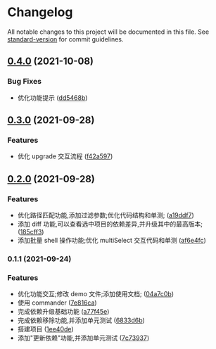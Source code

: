 # Changelog

All notable changes to this project will be documented in this file. See [standard-version](https://github.com/conventional-changelog/standard-version) for commit guidelines.

## [0.4.0](https://github.com/rni-l/multi-dependent-management/compare/v0.3.0...v0.4.0) (2021-10-08)


### Bug Fixes

* 优化功能提示 ([dd5468b](https://github.com/rni-l/multi-dependent-management/commit/dd5468ba522b710dfc73690951abca04cddc40a6))

## [0.3.0](https://github.com/rni-l/multi-dependent-management/compare/v0.2.0...v0.3.0) (2021-09-28)


### Features

* 优化 upgrade 交互流程 ([f42a597](https://github.com/rni-l/multi-dependent-management/commit/f42a597b56e6431fd81353127406cf08e0b7e417))

## [0.2.0](https://github.com/rni-l/multi-dependent-management/compare/v0.1.1...v0.2.0) (2021-09-28)


### Features

* 优化路径匹配功能,添加过滤参数;优化代码结构和单测; ([a19ddf7](https://github.com/rni-l/multi-dependent-management/commit/a19ddf7e71ee19bd322ce02f6b6921c1308ebf65))
* 添加 diff 功能,可以查看选中项目的依赖差异,并升级其中的最高版本; ([185cff3](https://github.com/rni-l/multi-dependent-management/commit/185cff3aa8514bbc00323d999d701d297df10df1))
* 添加批量 shell 操作功能;优化 multiSelect 交互代码和单测 ([af6e4fc](https://github.com/rni-l/multi-dependent-management/commit/af6e4fc0c905c95a8ee800cdc7f4864bcaf82cab))

### 0.1.1 (2021-09-24)


### Features

* 优化功能交互;修改 demo 文件;添加使用文档; ([04a7c0b](https://github.com/rni-l/multi-dependent-management/commit/04a7c0bd92a5ab26ce8311ec398a2e86152bfca5))
* 使用 commander ([7e816ca](https://github.com/rni-l/multi-dependent-management/commit/7e816ca58b399a0852399304191e159d369936d2))
* 完成依赖升级基础功能 ([a77f45e](https://github.com/rni-l/multi-dependent-management/commit/a77f45ed1a3ff0009a74d412a03e57f7409561d4))
* 完成依赖移除功能,并添加单元测试 ([6833d6b](https://github.com/rni-l/multi-dependent-management/commit/6833d6b9bd5066d8ce1fb0adec8ae72f286e6ccd))
* 搭建项目 ([1ee40de](https://github.com/rni-l/multi-dependent-management/commit/1ee40de1a367e31ea90201bb30da9b54d3cd8902))
* 添加"更新依赖"功能,并添加单元测试 ([7c73937](https://github.com/rni-l/multi-dependent-management/commit/7c73937c95fdae72a1e753aee9b59824130bac32))
